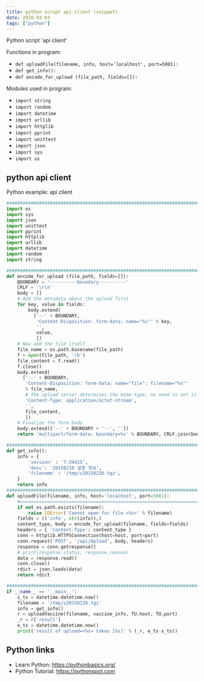 ```yaml
---
title: python script api client (snippet)
date: 2020-03-03
tags: ["python"]
---
```

Python script 'api client'

Functions in program: 
* `def uploadFile(filename, info, host='localhost', port=5001):`
* `def get_info():`
* `def encode_for_upload (file_path, fields=[]):`

Modules used in program: 
* `import string`
* `import random`
* `import datetime`
* `import urllib`
* `import httplib`
* `import pprint`
* `import unittest`
* `import json`
* `import sys`
* `import os`

## python api client

Python example: api client

```python
##########################################################################################
import os
import sys
import json
import unittest
import pprint
import httplib
import urllib
import datetime
import random
import string

##########################################################################################
def encode_for_upload (file_path, fields=[]):
	BOUNDARY = '----------boundary----------'
	CRLF = '\r\n'
	body = []
	# Add the metadata about the upload first
	for key, value in fields:
		body.extend(
		  ['--' + BOUNDARY,
		   'Content-Disposition: form-data; name="%s"' % key,
		   '',
		   value,
		   ])
	# Now add the file itself
	file_name = os.path.basename(file_path)
	f = open(file_path, 'rb')
	file_content = f.read()
	f.close()
	body.extend(
	  ['--' + BOUNDARY,
	   'Content-Disposition: form-data; name="file"; filename="%s"'
	   % file_name,
	   # The upload server determines the mime-type, no need to set it.
	   'Content-Type: application/octet-stream',
	   '',
	   file_content,
	   ])
	# Finalize the form body
	body.extend(['--' + BOUNDARY + '--', ''])
	return 'multipart/form-data; boundary=%s' % BOUNDARY, CRLF.join(body)

##########################################################################################
def get_info():
	info = {
		'version' : '7.59425',
		'desc': '20150210 설명 정보',
		'filename' : '/tmp/v20150226.tgz',
	}
	return info
##########################################################################################
def uploadFile(filename, info, host='localhost', port=5001):
	#=====================================================================================
	if not os.path.exists(filename):
		raise IOError('Cannot open for file <%s>' % filename)
	fields = (('info', str(info)),)
	content_type, body = encode_for_upload(filename, fields=fields)
	headers = { 'Content-Type': content_type }
	conn = httplib.HTTPSConnection(host=host, port=port)
	conn.request('POST', '/api/Upload', body, headers)
	response = conn.getresponse()
	# print(response.status, response.reason)
	data = response.read()
	conn.close()
	rdict = json.loads(data)
	return rdict

##########################################################################################
if __name__ == '__main__':
	s_ts = datetime.datetime.now()
	filename = '/tmp/v20150226.tgz'
	info = get_info()
	r = uploadVaccine(filename, vaccine_info, TU.host, TU.port)
	_r = r['result']
	e_ts = datetime.datetime.now()
	print('result of upload=<%s> takes [%s]' % (_r, e_ts-s_ts))


```

## Python links

- Learn Python: https://pythonbasics.org/
- Python Tutorial: https://pythonspot.com
